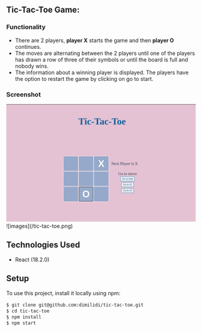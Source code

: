 ## Tic-Tac-Toe Game:

### Functionality
- There are 2 players, **player X** starts the game and then **player O** continues.
- The moves are alternating between the 2 players until one of the players has drawn a row of three of their symbols or until the board is full and nobody wins.
- The information about a winning player is displayed. The players have the option to restart the game by clicking on go to start.

### Screenshot
<img src='./public/tic-tac-toe.png ' />
    ![images](/tic-tac-toe.png)

## Technologies Used
- React (18.2.0)

## Setup
To use this project, install it locally using npm:

```
$ git clone git@github.com:dimilidi/tic-tac-toe.git
$ cd tic-tac-toe
§ npm install
$ npm start
```
